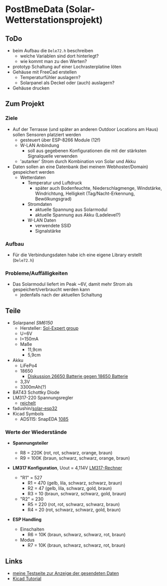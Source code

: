 # PostBmeData (Solar-Wetterstationsprojekt)

## ToDo

- beim Aufbau die `Dele72.h` beschreiben
  - welche Variablen sind dort hinterlegt?
  - wie kommt man zu den Werten?
- prototyp Schaltung auf einer Lochrasterplatine löten
- Gehäuse mit FreeCad erstellen
  - Temperaturfühler auslagern?
  - Solarpanel als Deckel oder (auch) auslagern?
- Gehäuse drucken

## Zum Projekt

### Ziele

- Auf der Terrasse (und später an anderen Outdoor Locations am Haus) sollen Sensoren platziert werden
  - gesteuert über ESP-8266 Module (12f)
  - W-LAN Anbindung
    - soll aus gegebenen Konfigurationen die mit der stärksten Signalquelle verwenden
  - 'autarker' Strom durch Kombination von Solar und Akku
- Daten sollen an eine Datenbank (bei meinem Webhoster/Domain) gespeichert werden
  - Wetterdaten
    - Temperatur und Luftdruck
      - später auch Bodenfeuchte, Niederschlagmenge, Windstärke, Windrichtung, Helligkeit (Tag/Nacht-Erkennung, Bewölkungsgrad)
    - Stromdaten
      - aktuelle Spannung aus Solarmodul
      - aktuelle Spannung aus Akku (Ladelevel?)
    - W-LAN Daten
      - verwendete SSID
      - Signalstärke

### Aufbau

- Für die Verbindungsdaten habe ich eine eigene Library erstellt (`Dele72.h`)

### Probleme/Auffälligkeiten

- Das Solarmodul liefert im Peak ~6V, damit mehr Strom als gespeichert/verbraucht werden kann
  - jedenfalls nach der aktuellen Schaltung

## Teile

- Solarpanel *SM6150*
  - Hersteller: [Sol-Expert group](https://www.sol-expert-group.de/)
  - U=6V
  - I=150mA
  - Maße
    - 11,9cm
    - 5,9cm
- Akku
  - LiFePo4
  - 18650
    - [Diskussion 26650 Batterie gegen 18650 Batterie](https://de.large.net/news/8bu43pg.html)
  - 3,3V
  - 3300mAh(?) 
- BAT43 Schottky Diode
- LM317-220 Spannungsregler
  - [reichelt](https://www.reichelt.de/de/de/spannungsregler-einstellbar-1-2--37-v-to-220-lm-317-220-sg-p120703.html?PROVID=2788&gclid=Cj0KCQjwxIOXBhCrARIsAL1QFCZ3Ao9AW30IVLPCD0Lk1vRn-jrn7CNYoFOq6578vglwBVS0JN1fmZ0aAiRuEALw_wcB&&r=1)
- fadushin/[solar-esp32](https://github.com/fadushin/solar-esp32)
- Kicad Symbols
  - ADS115: SnapEDA [1085](https://www.snapeda.com/parts/1085/Adafruit%20Industries%20LLC/view-part/)

### Werte der Wiederstände

- **Spannungsteiler**
  - R8 = 220K (rot, rot, schwarz, orange, braun)
  - R9 = 100K (braun, schwarz, schwarz, orange, braun)

- **LM317 Konfiguration**, Uout = 4,114V
  [LM317-Rechner](http://netzmafia.de/skripten/hardware/LM317/LM317.html)
  - "R1" = 527
    - R1 = 470 (gelb, lila, schwarz, schwarz, braun)
    - R2 = 47 (gelb, lila, schwarz, gold, braun)
    - R3 = 10 (braun, schwarz, schwarz, gold, braun)
  - "R2" = 230
    - R5 = 220 (rot, rot, schwarz, schwarz, braun)
    - R4 = 20 (rot, schwarz, schwarz, gold, braun)

- **ESP Handling**
  - Einschalten
    - R6 = 10K (braun, schwarz, schwarz, rot, braun)
  - Modus
    - R7 = 10K (braun, schwarz, schwarz, rot, braun)

## Links

- [meine Testseite zur Anzeige der gesendeten Daten](https://data.lederich.de/home/)
- [Kicad Tutorial](https://youtu.be/AHlyiWntAKU?t=806)

